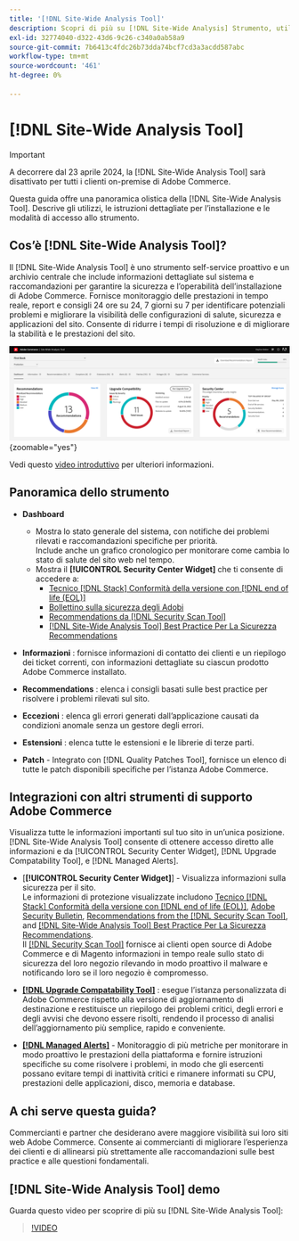 ```yaml
---
title: '[!DNL Site-Wide Analysis Tool]'
description: Scopri di più su [!DNL Site-Wide Analysis] Strumento, utilizzi, processo di installazione e modalità di accesso
exl-id: 32774040-d322-43d6-9c26-c340a0ab58a9
source-git-commit: 7b6413c4fdc26b73dda74bcf7cd3a3acdd587abc
workflow-type: tm+mt
source-wordcount: '461'
ht-degree: 0%

---
```


# [!DNL Site-Wide Analysis Tool]

>[!IMPORTANT]
>
>A decorrere dal 23 aprile 2024, la [!DNL Site-Wide Analysis Tool] sarà disattivato per tutti i clienti on-premise di Adobe Commerce.

Questa guida offre una panoramica olistica della [!DNL Site-Wide Analysis Tool]. Descrive gli utilizzi, le istruzioni dettagliate per l’installazione e le modalità di accesso allo strumento.

## Cos’è [!DNL Site-Wide Analysis Tool]?

Il [!DNL Site-Wide Analysis Tool] è uno strumento self-service proattivo e un archivio centrale che include informazioni dettagliate sul sistema e raccomandazioni per garantire la sicurezza e l’operabilità dell’installazione di Adobe Commerce. Fornisce monitoraggio delle prestazioni in tempo reale, report e consigli 24 ore su 24, 7 giorni su 7 per identificare potenziali problemi e migliorare la visibilità delle configurazioni di salute, sicurezza e applicazioni del sito. Consente di ridurre i tempi di risoluzione e di migliorare la stabilità e le prestazioni del sito.

![Dashboard dello strumento di analisi a livello di sito](../../assets/tools/swat-dashboard.png){zoomable="yes"}

Vedi questo [video introduttivo](https://www.youtube.com/watch?v=KW2R8ki_RG4) per ulteriori informazioni.

## Panoramica dello strumento

- **Dashboard**
   - Mostra lo stato generale del sistema, con notifiche dei problemi rilevati e raccomandazioni specifiche per priorità.<br>
Include anche un grafico cronologico per monitorare come cambia lo stato di salute del sito web nel tempo.
   - Mostra il **[!UICONTROL Security Center Widget]** che ti consente di accedere a:
      - [Tecnico [!DNL Stack] Conformità della versione con [!DNL end of life (EOL)]](https://experienceleague.adobe.com/docs/commerce-operations/installation-guide/system-requirements.html)
      - [Bollettino sulla sicurezza degli Adobi](https://helpx.adobe.com/security/security-bulletin.html)
      - [Recommendations da [!DNL Security Scan Tool]](https://experienceleague.adobe.com/docs/commerce-admin/systems/security/security-scan.html)
      - [[!DNL Site-Wide Analysis Tool] Best Practice Per La Sicurezza Recommendations](https://experienceleague.adobe.com/docs/commerce-operations/tools/site-wide-analysis-tool/recommendations.html)

- **Informazioni** : fornisce informazioni di contatto dei clienti e un riepilogo dei ticket correnti, con informazioni dettagliate su ciascun prodotto Adobe Commerce installato.

- **Recommendations** : elenca i consigli basati sulle best practice per risolvere i problemi rilevati sul sito.

- **Eccezioni** : elenca gli errori generati dall’applicazione causati da condizioni anomale senza un gestore degli errori.

- **Estensioni** : elenca tutte le estensioni e le librerie di terze parti.

- **Patch** - Integrato con [!DNL Quality Patches Tool], fornisce un elenco di tutte le patch disponibili specifiche per l’istanza Adobe Commerce.

## Integrazioni con altri strumenti di supporto Adobe Commerce

Visualizza tutte le informazioni importanti sul tuo sito in un’unica posizione. [!DNL Site-Wide Analysis Tool] consente di ottenere accesso diretto alle informazioni e da [!UICONTROL Security Center Widget], [!DNL Upgrade Compatability Tool], e [!DNL Managed Alerts].

- [**[!UICONTROL Security Center Widget]**] - Visualizza informazioni sulla sicurezza per il sito.<br>
Le informazioni di protezione visualizzate includono [Tecnico [!DNL Stack] Conformità della versione con [!DNL end of life (EOL)]](https://experienceleague.adobe.com/docs/commerce-operations/installation-guide/system-requirements.html), [Adobe Security Bulletin](https://helpx.adobe.com/security/security-bulletin.html), [Recommendations from the [!DNL Security Scan Tool]](https://experienceleague.adobe.com/docs/commerce-admin/systems/security/security-scan.html), and [[!DNL Site-Wide Analysis Tool] Best Practice Per La Sicurezza Recommendations](https://experienceleague.adobe.com/docs/commerce-operations/tools/site-wide-analysis-tool/recommendations.html).<br>
Il [[!DNL Security Scan Tool]](https://experienceleague.adobe.com/docs/commerce-admin/systems/security/security-scan.html) fornisce ai clienti open source di Adobe Commerce e di Magento informazioni in tempo reale sullo stato di sicurezza del loro negozio rilevando in modo proattivo il malware e notificando loro se il loro negozio è compromesso.

- [**[!DNL Upgrade Compatability Tool]**](../../upgrade/upgrade-compatibility-tool/overview.md) : esegue l’istanza personalizzata di Adobe Commerce rispetto alla versione di aggiornamento di destinazione e restituisce un riepilogo dei problemi critici, degli errori e degli avvisi che devono essere risolti, rendendo il processo di analisi dell’aggiornamento più semplice, rapido e conveniente.

- [**[!DNL Managed Alerts]**](https://support.magento.com/hc/en-us/sections/360010758472-Managed-alerts-for-Adobe-Commerce) - Monitoraggio di più metriche per monitorare in modo proattivo le prestazioni della piattaforma e fornire istruzioni specifiche su come risolvere i problemi, in modo che gli esercenti possano evitare tempi di inattività critici e rimanere informati su CPU, prestazioni delle applicazioni, disco, memoria e database.

## A chi serve questa guida?

Commercianti e partner che desiderano avere maggiore visibilità sui loro siti web Adobe Commerce. Consente ai commercianti di migliorare l’esperienza dei clienti e di allinearsi più strettamente alle raccomandazioni sulle best practice e alle questioni fondamentali.

## [!DNL Site-Wide Analysis Tool] demo

Guarda questo video per scoprire di più su [!DNL Site-Wide Analysis Tool]:

>[!VIDEO](https://video.tv.adobe.com/v/344001?quality=12)

